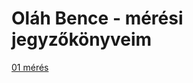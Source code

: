 # Oláh Bence - mérési jegyzőkönyveim

[01 mérés](https://bakker004.github.io/meresijegyzokony/06%20antenna%20teljesitmeny)
